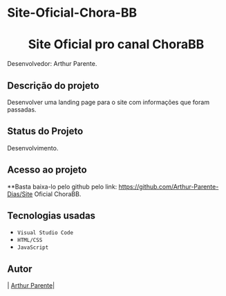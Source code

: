 # Site-Oficial-Chora-BB

<h1 align="center"> Site Oficial pro canal ChoraBB </h1>

Desenvolvedor: Arthur Parente.

## Descrição do projeto

Desenvolver uma landing page para o site com informações que foram passadas.

## Status do Projeto

Desenvolvimento.

## Acesso ao projeto

**Basta baixa-lo pelo github pelo link: https://github.com/Arthur-Parente-Dias/Site Oficial ChoraBB.

## Tecnologias usadas

- `Visual Studio Code`
- `HTML/CSS`
- `JavaScript`

## Autor

| [Arthur Parente</sub>](https://github.com/arthurparente26)|

